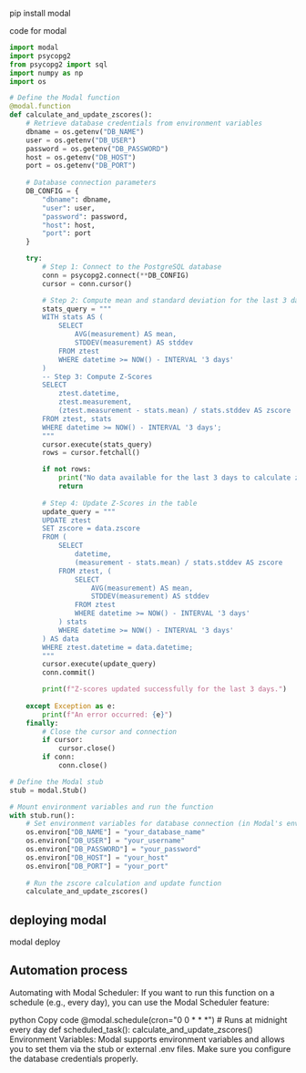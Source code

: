 pip install modal


code for modal 

```python
import modal
import psycopg2
from psycopg2 import sql
import numpy as np
import os

# Define the Modal function
@modal.function
def calculate_and_update_zscores():
    # Retrieve database credentials from environment variables
    dbname = os.getenv("DB_NAME")
    user = os.getenv("DB_USER")
    password = os.getenv("DB_PASSWORD")
    host = os.getenv("DB_HOST")
    port = os.getenv("DB_PORT")
    
    # Database connection parameters
    DB_CONFIG = {
        "dbname": dbname,
        "user": user,
        "password": password,
        "host": host,
        "port": port
    }

    try:
        # Step 1: Connect to the PostgreSQL database
        conn = psycopg2.connect(**DB_CONFIG)
        cursor = conn.cursor()

        # Step 2: Compute mean and standard deviation for the last 3 days
        stats_query = """
        WITH stats AS (
            SELECT 
                AVG(measurement) AS mean,
                STDDEV(measurement) AS stddev
            FROM ztest
            WHERE datetime >= NOW() - INTERVAL '3 days'
        )
        -- Step 3: Compute Z-Scores
        SELECT 
            ztest.datetime,
            ztest.measurement,
            (ztest.measurement - stats.mean) / stats.stddev AS zscore
        FROM ztest, stats
        WHERE datetime >= NOW() - INTERVAL '3 days';
        """
        cursor.execute(stats_query)
        rows = cursor.fetchall()

        if not rows:
            print("No data available for the last 3 days to calculate z-scores.")
            return
        
        # Step 4: Update Z-Scores in the table
        update_query = """
        UPDATE ztest
        SET zscore = data.zscore
        FROM (
            SELECT 
                datetime,
                (measurement - stats.mean) / stats.stddev AS zscore
            FROM ztest, (
                SELECT 
                    AVG(measurement) AS mean,
                    STDDEV(measurement) AS stddev
                FROM ztest
                WHERE datetime >= NOW() - INTERVAL '3 days'
            ) stats
            WHERE datetime >= NOW() - INTERVAL '3 days'
        ) AS data
        WHERE ztest.datetime = data.datetime;
        """
        cursor.execute(update_query)
        conn.commit()

        print(f"Z-scores updated successfully for the last 3 days.")
    
    except Exception as e:
        print(f"An error occurred: {e}")
    finally:
        # Close the cursor and connection
        if cursor:
            cursor.close()
        if conn:
            conn.close()

# Define the Modal stub
stub = modal.Stub()

# Mount environment variables and run the function
with stub.run():
    # Set environment variables for database connection (in Modal's environment)
    os.environ["DB_NAME"] = "your_database_name"
    os.environ["DB_USER"] = "your_username"
    os.environ["DB_PASSWORD"] = "your_password"
    os.environ["DB_HOST"] = "your_host"
    os.environ["DB_PORT"] = "your_port"
    
    # Run the zscore calculation and update function
    calculate_and_update_zscores()

```

## deploying modal 
modal deploy

## Automation process

Automating with Modal Scheduler: If you want to run this function on a schedule (e.g., every day), you can use the Modal Scheduler feature:

python
Copy code
@modal.schedule(cron="0 0 * * *")  # Runs at midnight every day
def scheduled_task():
    calculate_and_update_zscores()
Environment Variables: Modal supports environment variables and allows you to set them via the stub or external .env files. Make sure you configure the database credentials properly.
